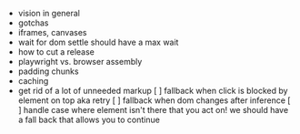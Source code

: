 - vision in general
- gotchas
- iframes, canvases
- wait for dom settle should have a max wait
- how to cut a release
- playwright vs. browser assembly
- padding chunks
- caching
- get rid of a lot of unneeded markup
  [ ] fallback when click is blocked by element on top aka retry
  [ ] fallback when dom changes after inference
  [ ] handle case where element isn't there that you act on! we should have a fall back that allows you to continue
